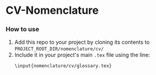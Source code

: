 # CV-Nomenclature

### How to use

1. Add this repo to your project by cloning its contents to `PROJECT_ROOT_DIR/nomenclature/cv/`
2. Include it in your project's main `.tex` file using the line:
    ```
    \input{nomenclature/cv/glossary.tex}
    ```